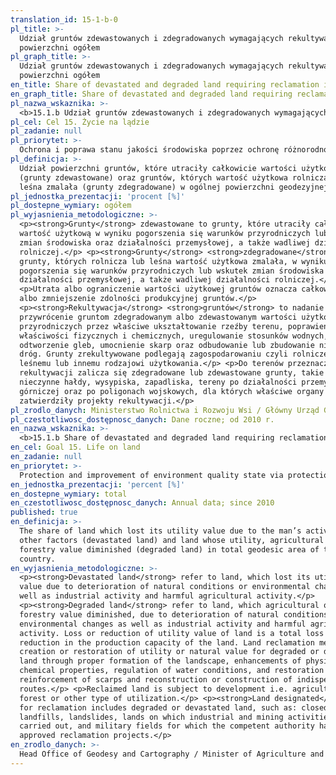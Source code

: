 ```yaml
---
translation_id: 15-1-b-0
pl_title: >-
  Udział gruntów zdewastowanych i zdegradowanych wymagających rekultywacji w
  powierzchni ogółem
pl_graph_title: >-
  Udział gruntów zdewastowanych i zdegradowanych wymagających rekultywacji w
  powierzchni ogółem
en_title: Share of devastated and degraded land requiring reclamation in total area
en_graph_title: Share of devastated and degraded land requiring reclamation in total area
pl_nazwa_wskaznika: >-
  <b>15.1.b Udział gruntów zdewastowanych i zdegradowanych wymagających rekultywacji w powierzchni ogółem</b>
pl_cel: Cel 15. Życie na lądzie
pl_zadanie: null
pl_priorytet: >-
  Ochrona i poprawa stanu jakości środowiska poprzez ochronę różnorodności biologicznej, w tym obszarowych form ochrony przyrody, system gospodarowania odpadami, poprawę jakości i ochronę czystości wód
pl_definicja: >-
  Udział powierzchni gruntów, które utraciły całkowicie wartości użytkowe
  (grunty zdewastowane) oraz gruntów, których wartość użytkowa rolnicza lub
  leśna zmalała (grunty zdegradowane) w ogólnej powierzchni geodezyjnej kraju.
pl_jednostka_prezentacji: 'procent [%]'
pl_dostepne_wymiary: ogółem
pl_wyjasnienia_metodologiczne: >-
  <p><strong>Grunty</strong> zdewastowane to grunty, które utraciły całkowicie
  wartość użytkową w wyniku pogorszenia się warunków przyrodniczych lub wskutek
  zmian środowiska oraz działalności przemysłowej, a także wadliwej działalności
  rolniczej.</p> <p><strong>Grunty</strong> <strong>zdegradowane</strong> to
  grunty, których rolnicza lub leśna wartość użytkowa zmalała, w wyniku
  pogorszenia się warunków przyrodniczych lub wskutek zmian środowiska oraz
  działalności przemysłowej, a także wadliwej działalności rolniczej.</p>
  <p>Utrata albo ograniczenie wartości użytkowej gruntów oznacza całkowity zanik
  albo zmniejszenie zdolności produkcyjnej gruntów.</p>
  <p><strong>Rekultywacja</strong> <strong>gruntów</strong> to nadanie lub
  przywrócenie gruntom zdegradowanym albo zdewastowanym wartości użytkowych lub
  przyrodniczych przez właściwe ukształtowanie rzeźby terenu, poprawienie
  właściwości fizycznych i chemicznych, uregulowanie stosunków wodnych,
  odtworzenie gleb, umocnienie skarp oraz odbudowanie lub zbudowanie niezbędnych
  dróg. Grunty zrekultywowane podlegają zagospodarowaniu czyli rolniczemu,
  leśnemu lub innemu rodzajowi użytkowania.</p> <p>Do terenów przeznaczonych do
  rekultywacji zalicza się zdegradowane lub zdewastowane grunty, takie jak:
  nieczynne hałdy, wysypiska, zapadliska, tereny po działalności przemysłowej i
  górniczej oraz po poligonach wojskowych, dla których właściwe organy
  zatwierdziły projekty rekultywacji.</p>
pl_zrodlo_danych: Ministerstwo Rolnictwa i Rozwoju Wsi / Główny Urząd Geodezji i Kartografii
pl_czestotliwosc_dostępnosc_danych: Dane roczne; od 2010 r.
en_nazwa_wskaznika: >-
  <b>15.1.b Share of devastated and degraded land requiring reclamation in total area</b>
en_cel: Goal 15. Life on land
en_zadanie: null
en_priorytet: >-
  Protection and improvement of environment quality state via protection of biodiversity, including protection of environment in the form of areas, waste management system,  improvement of water quality and protection of water purity
en_jednostka_prezentacji: 'percent [%]'
en_dostepne_wymiary: total
en_czestotliwosc_dostępnosc_danych: Annual data; since 2010
published: true
en_definicja: >-
  The share of land which lost its utility value due to the man’s activities or
  other factors (devastated land) and land whose utility, agricultural or
  forestry value diminished (degraded land) in total geodesic area of the
  country.
en_wyjasnienia_metodologiczne: >-
  <p><strong>Devastated land</strong> refer to land, which lost its utility
  value due to deterioration of natural conditions or environmental changes as
  well as industrial activity and harmful agricultural activity.</p>
  <p><strong>Degraded land</strong> refer to land, which agricultural or
  forestry value diminished, due to deterioration of natural conditions or
  environmental changes as well as industrial activity and harmful agricultural
  activity. Loss or reduction of utility value of land is a total loss or a
  reduction in the production capacity of the land. Land reclamation means
  creation or restoration of utility or natural value for degraded or devastated
  land through proper formation of the landscape, enhancements of physical and
  chemical properties, regulation of water conditions, and restoration of soil,
  reinforcement of scarps and reconstruction or construction of indispensable
  routes.</p> <p>Reclaimed land is subject to development i.e. agricultural,
  forest or other type of utilization.</p> <p><strong>Land designated</strong>
  for reclamation includes degraded or devastated land, such as: closed dumps,
  landfills, landslides, lands on which industrial and mining activities were
  carried out, and military fields for which the competent authority has
  approved reclamation projects.</p>
en_zrodlo_danych: >-
  Head Office of Geodesy and Cartography / Minister of Agriculture and Rural Development
---
```

